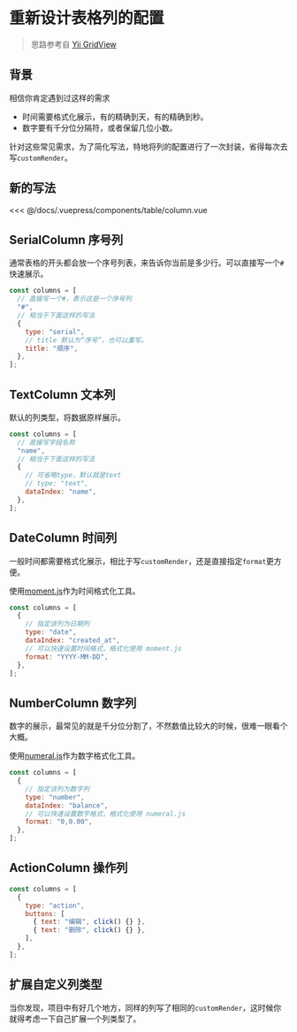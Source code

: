 # 重新设计表格列的配置

> 思路参考自 [Yii GridView](https://www.yiiframework.com/doc/guide/2.0/zh-cn/output-data-widgets#grid-view)

## 背景

相信你肯定遇到过这样的需求

- 时间需要格式化展示，有的精确到天，有的精确到秒。
- 数字要有千分位分隔符，或者保留几位小数。

针对这些常见需求，为了简化写法，特地将列的配置进行了一次封装，省得每次去写`customRender`。

## 新的写法

<table-column />
<<< @/docs/.vuepress/components/table/column.vue

## SerialColumn 序号列

通常表格的开头都会放一个序号列表，来告诉你当前是多少行。可以直接写一个`#`快速展示。

```js
const columns = [
  // 直接写一个#，表示这是一个序号列
  "#",
  // 相当于下面这样的写法
  {
    type: "serial",
    // title 默认为“序号”，也可以重写。
    title: "顺序",
  },
];
```

## TextColumn 文本列

默认的列类型，将数据原样展示。

```js
const columns = [
  // 直接写字段名称
  "name",
  // 相当于下面这样的写法
  {
    // 可省略type，默认就是text
    // type: "text",
    dataIndex: "name",
  },
];
```

## DateColumn 时间列
一般时间都需要格式化展示，相比于写`customRender`，还是直接指定`format`更方便。

使用[moment.js](https://momentjs.com/docs/#/displaying/format/)作为时间格式化工具。
```js
const columns = [
  {
    // 指定该列为日期列
    type: "date",
    dataIndex: "created_at",
    // 可以快速设置时间格式，格式化使用 moment.js
    format: "YYYY-MM-DD",
  },
];
```

## NumberColumn 数字列
数字的展示，最常见的就是千分位分割了，不然数值比较大的时候，很难一眼看个大概。

使用[numeral.js](http://numeraljs.com/#format)作为数字格式化工具。

```js
const columns = [
  {
    // 指定该列为数字列
    type: "number",
    dataIndex: "balance",
    // 可以快速设置数字格式，格式化使用 numeral.js
    format: "0,0.00",
  },
];
```

## ActionColumn 操作列

```js
const columns = [
  {
    type: "action",
    buttons: [
      { text: "编辑", click() {} },
      { text: "删除", click() {} },
    ],
  },
];
```

## 扩展自定义列类型

当你发现，项目中有好几个地方，同样的列写了相同的`customRender`，这时候你就得考虑一下自己扩展一个列类型了。
